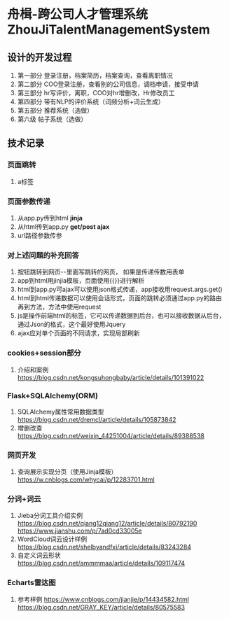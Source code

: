 #  舟楫-跨公司人才管理系统 ZhouJiTalentManagementSystem

## 设计的开发过程
1. 第一部分 登录注册，档案简历，档案查询，查看离职情况
2. 第二部分 COO登录注册，查看别的公司信息，调档申请，接受申请
3. 第三部分 hr写评价，离职，COO对hr增删改，Hr修改员工
4. 第四部分 带有NLP的评价系统（词频分析+词云生成）
5. 第五部分 推荐系统（选做）
6. 第六级 帖子系统（选做）

## 技术记录
### 页面跳转
1. a标签

### 页面参数传递
1. 从app.py传到html **jinja**
2. 从html传到app.py **get/post ajax**
3. url路径参数传参

### 对上述问题的补充回答
1. 按钮跳转到网页--里面写跳转的网页，  如果是传递传数用表单
2. app到html用jinjia模板，页面使用{{}}进行解析
3. html到app.py可ajax可以使用json格式传递，app接收用request.args.get()
4. html到html传递数据可以使用会话形式，页面的跳转必须通过app.py的路由再到方法，方法中使用request
5. js是操作前端html的标签，它可以传递数据到后台，也可以接收数据从后台，通过Json的格式，这个最好使用Jquery
6. ajax应对单个页面的不同请求，实现局部刷新

### cookies+session部分
1. 介绍和案例 https://blog.csdn.net/kongsuhongbaby/article/details/101391022
### Flask+SQLAlchemy(ORM)
1. SQLAlchemy属性常用数据类型 https://blog.csdn.net/dremcl/article/details/105873842
2. 增删改查 https://blog.csdn.net/weixin_44251004/article/details/89388538
### 网页开发
1. 查询展示实现分页（使用Jinja模板） https://w.cnblogs.com/whycai/p/12283701.html
### 分词+词云
1. Jieba分词工具介绍实例 https://blog.csdn.net/qiang12qiang12/article/details/80792190 https://www.jianshu.com/p/7ad0cd33005e
2. WordCloud词云设计样例 https://blog.csdn.net/shelbyandfxj/article/details/83243284
3. 自定义词云形状 https://blog.csdn.net/ammmmaa/article/details/109117474
### Echarts雷达图
1. 参考样例 https://www.cnblogs.com/jianjie/p/14434582.html https://blog.csdn.net/GRAY_KEY/article/details/80575583